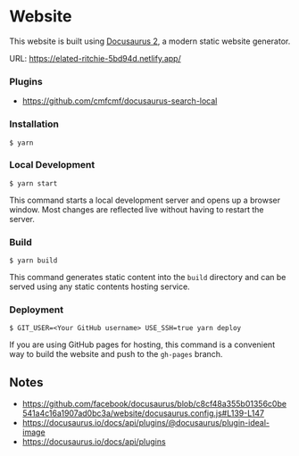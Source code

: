 # Website

This website is built using [Docusaurus 2](https://docusaurus.io/), a modern static website generator.

URL: https://elated-ritchie-5bd94d.netlify.app/

### Plugins

- https://github.com/cmfcmf/docusaurus-search-local

### Installation

```
$ yarn
```

### Local Development

```
$ yarn start
```

This command starts a local development server and opens up a browser window. Most changes are reflected live without having to restart the server.

### Build

```
$ yarn build
```

This command generates static content into the `build` directory and can be served using any static contents hosting service.

### Deployment

```
$ GIT_USER=<Your GitHub username> USE_SSH=true yarn deploy
```

If you are using GitHub pages for hosting, this command is a convenient way to build the website and push to the `gh-pages` branch.

## Notes

- https://github.com/facebook/docusaurus/blob/c8cf48a355b01356c0be541a4c16a1907ad0bc3a/website/docusaurus.config.js#L139-L147
- https://docusaurus.io/docs/api/plugins/@docusaurus/plugin-ideal-image
- https://docusaurus.io/docs/api/plugins
